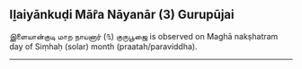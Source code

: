 ## Iḻaiyānkuḍi Mār̂a Nāyanār (3) Gurupūjai
இளையான்குடி மாற நாயனார் (௩) குருபூஜை is observed on Maghā nakṣhatram day of Siṃhaḥ (solar) month (praatah/paraviddha).



---
